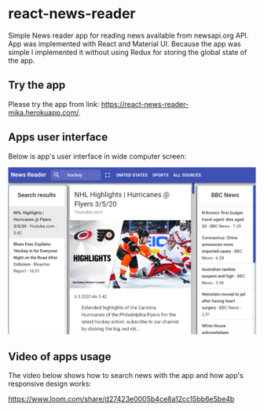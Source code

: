# react-news-reader

Simple News reader app for reading news available from newsapi.org API. App was implemented with React and Material UI. Because the app was simple I implemented it without using Redux for storing the global state of the app.

## Try the app

Please try the app from link: https://react-news-reader-mika.herokuapp.com/.

## Apps user interface

Below is app's user interface in wide computer screen:

<img src="https://github.com/mtleinon/training/blob/master/images/newsreader.jpg" width="600px">


## Video of apps usage

The video below shows how to search news with the app and how app's responsive design works:

https://www.loom.com/share/d27423e0005b4ce8a12cc15bb6e5be4b
